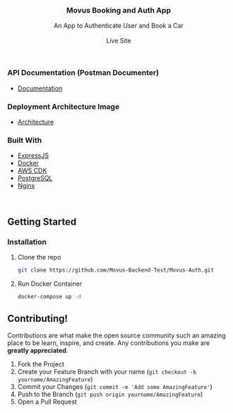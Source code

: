 <!-- PROJECT LOGO -->
<br />
<p align="center">
  <h3 align="center">Movus Booking and Auth App</h3>

  <p align="center">
   An App to Authenticate User and Book a Car
    <br />
    <br />
    <a>Live Site</a>
  </p>
</p>

<br />

### API Documentation (Postman Documenter)

-   [Documentation](https://documenter.getpostman.com/view/16810795/TzsZsowm#0d2b3552-4a6e-447c-bb27-d17edd92837d)


### Deployment Architecture Image

-   [Architecture](https://drive.google.com/file/d/1z6hHVRs7bvmkxy8xDzTjAlSOx-lNEdcw/view)

### Built With

-   [ExpressJS](https://expressjs.com/)
-   [Docker](https://www.docker.com/)
-   [AWS CDK](https://aws.amazon.com/)
-   [PostgreSQL](https://www.postgresql.org/)
-   [Nginx](https://www.nginx.com/)

<br/>

<!-- GETTING STARTED -->

## Getting Started

### Installation

1. Clone the repo
    ```sh
    git clone https://github.com/Movus-Backend-Test/Movus-Auth.git
    ```
2. Run Docker Container
    ```sh
    docker-compose up -d
    ```

## Contributing!

Contributions are what make the open source community such an amazing place to be learn, inspire, and create. Any contributions you make are **greatly appreciated**.

1. Fork the Project
2. Create your Feature Branch with your name (`git checkout -b yourname/AmazingFeature`)
3. Commit your Changes (`git commit -m 'Add some AmazingFeature'`)
4. Push to the Branch (`git push origin yourname/AmazingFeature`)
5. Open a Pull Request